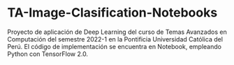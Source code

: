 # TA-Image-Clasification-Notebooks
Proyecto de aplicación de Deep Learning del curso de Temas Avanzados en Computación del semestre 2022-1 en la Pontificia Universidad Católica del Perú. El código de implementación se encuentra en Notebook, empleando Python con TensorFlow 2.0.
